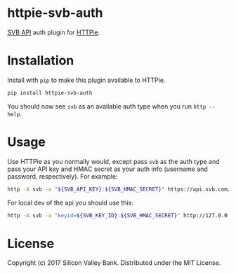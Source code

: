 # httpie-svb-auth

[SVB API](http://docs.svbplatform.com/) auth plugin for
[HTTPie](https://httpie.org/).

# Installation

Install with `pip` to make this plugin available to HTTPie.

```sh
pip install httpie-svb-auth
```

You should now see `svb` as an available auth type when you run `http --help`.

# Usage

Use HTTPie as you normally would, except pass `svb` as the auth type and pass
your API key and HMAC secret as your auth info (username and password,
respectively). For example:

```sh
http -A svb -a "${SVB_API_KEY}:${SVB_HMAC_SECRET}" https://api.svb.com/
```

For local dev of the api you should use this:
```sh
http -A svb -a "keyid=${SVB_KEY_ID}:${SVB_HMAC_SECRET}" http://127.0.0.1:4000/
```

# License

Copyright (c) 2017 Silicon Valley Bank. Distributed under the MIT License.
